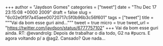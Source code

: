 
+++
author = "Jaydson Gomes"
categories = ["tweet"]
date = "Thu Dec 17 23:15:08 +0000 2009"
draft = false
slug = "6c02e0f5f7a45aee00720717c5f0b96b3c56f601"
tags = ["tweet"]
title = """Vai da bom esse guri aind..."""
tweet = true
micro = true
tweet_url = "https://twitter.com/jaydson/status/6777757102"
+++
Vai da bom esse guri ainda. RT: @evandrolg: Depois de trabalhar o dia todo, G2 na #pucrs. E agora voltando p/ a @ag2. Cansado? Que nada...
